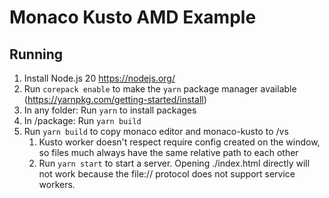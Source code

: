 # Monaco Kusto AMD Example

## Running

1. Install Node.js 20 https://nodejs.org/
2. Run `corepack enable` to make the `yarn` package manager available (https://yarnpkg.com/getting-started/install)
3. In any folder: Run `yarn` to install packages
4. In /package: Run `yarn build`
5. Run `yarn build` to copy monaco editor and monaco-kusto to /vs
    1. Kusto worker doesn't respect require config created on the window, so
       files much always have the same relative path to each other
    2. Run `yarn start` to start a server. Opening ./index.html directly will not
       work because the file:// protocol does not support service workers.
